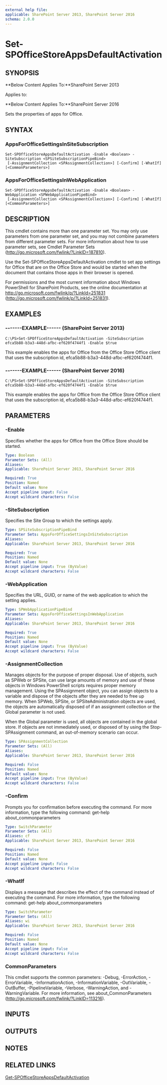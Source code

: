 ```yaml
---
external help file: 
applicable: SharePoint Server 2013, SharePoint Server 2016
schema: 2.0.0
---
```


# Set-SPOfficeStoreAppsDefaultActivation

## SYNOPSIS
**Below Content Applies To:**SharePoint Server 2013

Applies to:

**Below Content Applies To:**SharePoint Server 2016

Sets the properties of apps for Office.



## SYNTAX

### AppsForOfficeSettingsInSiteSubscription
```
Set-SPOfficeStoreAppsDefaultActivation -Enable <Boolean> -SiteSubscription <SPSiteSubscriptionPipeBind>
 [-AssignmentCollection <SPAssignmentCollection>] [-Confirm] [-WhatIf] [<CommonParameters>]
```

### AppsForOfficeSettingsInWebApplication
```
Set-SPOfficeStoreAppsDefaultActivation -Enable <Boolean> -WebApplication <SPWebApplicationPipeBind>
 [-AssignmentCollection <SPAssignmentCollection>] [-Confirm] [-WhatIf] [<CommonParameters>]
```

## DESCRIPTION
This cmdlet contains more than one parameter set.
You may only use parameters from one parameter set, and you may not combine parameters from different parameter sets.
For more information about how to use parameter sets, see Cmdlet Parameter Sets (http://go.microsoft.com/fwlink/?LinkID=187810).

Use the Set-SPOfficeStoreAppsDefaultActivation cmdlet to set app settings for Office that are on the Office Store and would be started when the document that contains those apps in their browser is opened.

For permissions and the most current information about Windows PowerShell for SharePoint Products, see the online documentation at http://go.microsoft.com/fwlink/p/?LinkId=251831 (http://go.microsoft.com/fwlink/p/?LinkId=251831).

## EXAMPLES

### -------EXAMPLE------ (SharePoint Server 2013)
```
C:\PS>Set-SPOfficeStoreAppsDefaultActivation -SiteSubscription efca5b88-b3a3-448d-afbc-ef620f4744f1 -Enable $true
```

This example enables the apps for Office from the Office Store Office client that uses the subscription id, efca5b88-b3a3-448d-afbc-ef620f4744f1.

### -------EXAMPLE------ (SharePoint Server 2016)
```
C:\PS>Set-SPOfficeStoreAppsDefaultActivation -SiteSubscription efca5b88-b3a3-448d-afbc-ef620f4744f1 -Enable $true
```

This example enables the apps for Office from the Office Store Office client that uses the subscription id, efca5b88-b3a3-448d-afbc-ef620f4744f1.

## PARAMETERS

### -Enable
Specifies whether the apps for Office from the Office Store should be started.

```yaml
Type: Boolean
Parameter Sets: (All)
Aliases: 
Applicable: SharePoint Server 2013, SharePoint Server 2016

Required: True
Position: Named
Default value: None
Accept pipeline input: False
Accept wildcard characters: False
```

### -SiteSubscription
Specifies the Site Group to which the settings apply.

```yaml
Type: SPSiteSubscriptionPipeBind
Parameter Sets: AppsForOfficeSettingsInSiteSubscription
Aliases: 
Applicable: SharePoint Server 2013, SharePoint Server 2016

Required: True
Position: Named
Default value: None
Accept pipeline input: True (ByValue)
Accept wildcard characters: False
```

### -WebApplication
Specifies the URL, GUID, or name of the web application to which the setting applies.

```yaml
Type: SPWebApplicationPipeBind
Parameter Sets: AppsForOfficeSettingsInWebApplication
Aliases: 
Applicable: SharePoint Server 2013, SharePoint Server 2016

Required: True
Position: Named
Default value: None
Accept pipeline input: True (ByValue)
Accept wildcard characters: False
```

### -AssignmentCollection
Manages objects for the purpose of proper disposal.
Use of objects, such as SPWeb or SPSite, can use large amounts of memory and use of these objects in Windows PowerShell scripts requires proper memory management.
Using the SPAssignment object, you can assign objects to a variable and dispose of the objects after they are needed to free up memory.
When SPWeb, SPSite, or SPSiteAdministration objects are used, the objects are automatically disposed of if an assignment collection or the Global parameter is not used.

When the Global parameter is used, all objects are contained in the global store.
If objects are not immediately used, or disposed of by using the Stop-SPAssignment command, an out-of-memory scenario can occur.

```yaml
Type: SPAssignmentCollection
Parameter Sets: (All)
Aliases: 
Applicable: SharePoint Server 2013, SharePoint Server 2016

Required: False
Position: Named
Default value: None
Accept pipeline input: True (ByValue)
Accept wildcard characters: False
```

### -Confirm
Prompts you for confirmation before executing the command.
For more information, type the following command: get-help about_commonparameters

```yaml
Type: SwitchParameter
Parameter Sets: (All)
Aliases: cf
Applicable: SharePoint Server 2013, SharePoint Server 2016

Required: False
Position: Named
Default value: None
Accept pipeline input: False
Accept wildcard characters: False
```

### -WhatIf
Displays a message that describes the effect of the command instead of executing the command.
For more information, type the following command: get-help about_commonparameters

```yaml
Type: SwitchParameter
Parameter Sets: (All)
Aliases: wi
Applicable: SharePoint Server 2013, SharePoint Server 2016

Required: False
Position: Named
Default value: None
Accept pipeline input: False
Accept wildcard characters: False
```

### CommonParameters
This cmdlet supports the common parameters: -Debug, -ErrorAction, -ErrorVariable, -InformationAction, -InformationVariable, -OutVariable, -OutBuffer, -PipelineVariable, -Verbose, -WarningAction, and -WarningVariable. For more information, see about_CommonParameters (http://go.microsoft.com/fwlink/?LinkID=113216).

## INPUTS

## OUTPUTS

## NOTES

## RELATED LINKS

[Get-SPOfficeStoreAppsDefaultActivation]()

